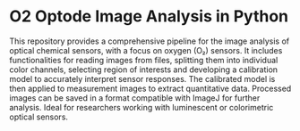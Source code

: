 # O2 Optode Image Analysis in Python

This repository provides a comprehensive pipeline for the image analysis of optical chemical sensors, with a focus on oxygen (O₂) sensors. 
It includes functionalities for reading images from files, splitting them into individual color channels, selecting region of interests and developing a calibration model to accurately interpret sensor responses. The calibrated model is then applied to measurement images to extract quantitative data. Processed images can be saved in a format compatible with ImageJ for further analysis. Ideal for researchers working with luminescent or colorimetric optical sensors.
